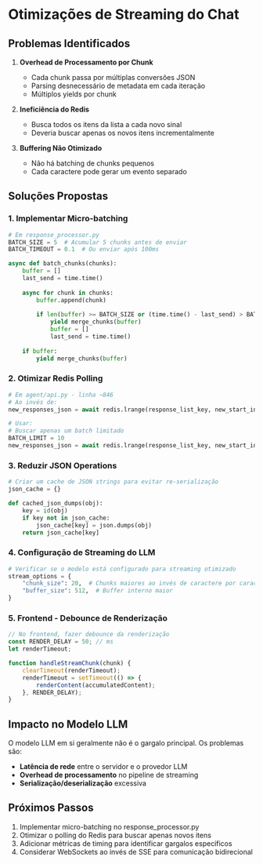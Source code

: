 # Otimizações de Streaming do Chat

## Problemas Identificados

1. **Overhead de Processamento por Chunk**
   - Cada chunk passa por múltiplas conversões JSON
   - Parsing desnecessário de metadata em cada iteração
   - Múltiplos yields por chunk

2. **Ineficiência do Redis**
   - Busca todos os itens da lista a cada novo sinal
   - Deveria buscar apenas os novos itens incrementalmente

3. **Buffering Não Otimizado**
   - Não há batching de chunks pequenos
   - Cada caractere pode gerar um evento separado

## Soluções Propostas

### 1. Implementar Micro-batching
```python
# Em response_processor.py
BATCH_SIZE = 5  # Acumular 5 chunks antes de enviar
BATCH_TIMEOUT = 0.1  # Ou enviar após 100ms

async def batch_chunks(chunks):
    buffer = []
    last_send = time.time()
    
    async for chunk in chunks:
        buffer.append(chunk)
        
        if len(buffer) >= BATCH_SIZE or (time.time() - last_send) > BATCH_TIMEOUT:
            yield merge_chunks(buffer)
            buffer = []
            last_send = time.time()
    
    if buffer:
        yield merge_chunks(buffer)
```

### 2. Otimizar Redis Polling
```python
# Em agent/api.py - linha ~846
# Ao invés de:
new_responses_json = await redis.lrange(response_list_key, new_start_index, -1)

# Usar:
# Buscar apenas um batch limitado
BATCH_LIMIT = 10
new_responses_json = await redis.lrange(response_list_key, new_start_index, new_start_index + BATCH_LIMIT - 1)
```

### 3. Reduzir JSON Operations
```python
# Criar um cache de JSON strings para evitar re-serialização
json_cache = {}

def cached_json_dumps(obj):
    key = id(obj)
    if key not in json_cache:
        json_cache[key] = json.dumps(obj)
    return json_cache[key]
```

### 4. Configuração de Streaming do LLM
```python
# Verificar se o modelo está configurado para streaming otimizado
stream_options = {
    "chunk_size": 20,  # Chunks maiores ao invés de caractere por caractere
    "buffer_size": 512,  # Buffer interno maior
}
```

### 5. Frontend - Debounce de Renderização
```javascript
// No frontend, fazer debounce da renderização
const RENDER_DELAY = 50; // ms
let renderTimeout;

function handleStreamChunk(chunk) {
    clearTimeout(renderTimeout);
    renderTimeout = setTimeout(() => {
        renderContent(accumulatedContent);
    }, RENDER_DELAY);
}
```

## Impacto no Modelo LLM

O modelo LLM em si geralmente não é o gargalo principal. Os problemas são:
- **Latência de rede** entre o servidor e o provedor LLM
- **Overhead de processamento** no pipeline de streaming
- **Serialização/deserialização** excessiva

## Próximos Passos

1. Implementar micro-batching no response_processor.py
2. Otimizar o polling do Redis para buscar apenas novos itens
3. Adicionar métricas de timing para identificar gargalos específicos
4. Considerar WebSockets ao invés de SSE para comunicação bidirecional